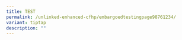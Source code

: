 ```yaml
---
title: TEST
permalink: /unlinked-enhanced-cfhp/embargoedtestingpage98761234/
variant: tiptap
description: ""
---
```

